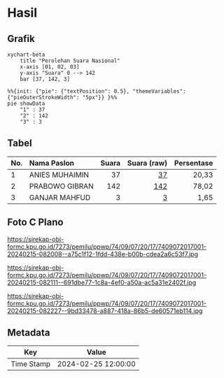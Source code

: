 # Hasil

## Grafik

```mermaid
xychart-beta
    title "Perolehan Suara Nasional"
    x-axis [01, 02, 03]
    y-axis "Suara" 0 --> 142
    bar [37, 142, 3]
```

```mermaid
%%{init: {"pie": {"textPosition": 0.5}, "themeVariables": {"pieOuterStrokeWidth": "5px"}} }%%
pie showData
    "1" : 37
    "2" : 142
    "3" : 3
```

## Tabel

| No. | Nama Paslon    | Suara | Suara (raw) | Persentase |
|:--- |:-------------- | -----:| -----------:| ----------:|
| 1   | ANIES MUHAIMIN | 37    | [37][p-1]   | 20,33      |
| 2   | PRABOWO GIBRAN | 142   | [142][p-2]  | 78,02      |
| 3   | GANJAR MAHFUD  | 3     | [3][p-3]    | 1,65       |


[p-1]: https://github.com/gigit-pemilu/pemilu-2024/blob/main/pilpres/hitung-suara/sub/74-sulawesi-tenggara/sub/09-konawe-utara/sub/07-sawa/sub/2017-ulu-sawa/sub/001-tps/sub/paslon-1.txt
[p-2]: https://github.com/gigit-pemilu/pemilu-2024/blob/main/pilpres/hitung-suara/sub/74-sulawesi-tenggara/sub/09-konawe-utara/sub/07-sawa/sub/2017-ulu-sawa/sub/001-tps/sub/paslon-2.txt
[p-3]: https://github.com/gigit-pemilu/pemilu-2024/blob/main/pilpres/hitung-suara/sub/74-sulawesi-tenggara/sub/09-konawe-utara/sub/07-sawa/sub/2017-ulu-sawa/sub/001-tps/sub/paslon-3.txt

## Foto C Plano

https://sirekap-obj-formc.kpu.go.id/7273/pemilu/ppwp/74/09/07/20/17/7409072017001-20240215-082008--a75c1f12-1fdd-438e-b00b-cdea2a6c53f7.jpg

https://sirekap-obj-formc.kpu.go.id/7273/pemilu/ppwp/74/09/07/20/17/7409072017001-20240215-082111--691dbe77-1c8a-4ef0-a50a-ac5a31e2402f.jpg

https://sirekap-obj-formc.kpu.go.id/7273/pemilu/ppwp/74/09/07/20/17/7409072017001-20240215-082227--9bd33478-a887-418a-86b5-de60571eb114.jpg


## Metadata

| Key        | Value               |
| ---------- | ------------------- |
| Time Stamp | 2024-02-25 12:00:00 |



